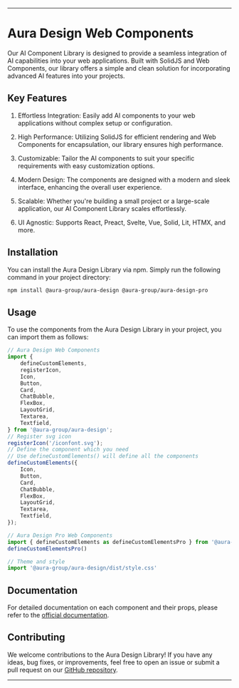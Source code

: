 
---

# Aura Design Web Components

Our AI Component Library is designed to provide a seamless integration of AI capabilities into your web applications. Built with SolidJS and Web Components, our library offers a simple and clean solution for incorporating advanced AI features into your projects.

## Key Features
1. Effortless Integration: Easily add AI components to your web applications without complex setup or configuration.

2. High Performance: Utilizing SolidJS for efficient rendering and Web Components for encapsulation, our library ensures high performance.

3. Customizable: Tailor the AI components to suit your specific requirements with easy customization options.

4. Modern Design: The components are designed with a modern and sleek interface, enhancing the overall user experience.

5. Scalable: Whether you're building a small project or a large-scale application, our AI Component Library scales effortlessly.

6. UI Agnostic: Supports React, Preact, Svelte, Vue, Solid, Lit, HTMX, and more.

## Installation

You can install the Aura Design Library via npm. Simply run the following command in your project directory:

```bash
npm install @aura-group/aura-design @aura-group/aura-design-pro
```

## Usage

To use the components from the Aura Design Library in your project, you can import them as follows:

```javascript
// Aura Design Web Components
import {
    defineCustomElements,
    registerIcon,
    Icon,
    Button,
    Card,
    ChatBubble,
    FlexBox,
    LayoutGrid,
    Textarea,
    Textfield,
} from '@aura-group/aura-design';
// Register svg icon
registerIcon('/iconfont.svg');
// Define the component which you need
// Use defineCustomElements() will define all the components
defineCustomElements({
    Icon,
    Button,
    Card,
    ChatBubble,
    FlexBox,
    LayoutGrid,
    Textarea,
    Textfield,
});

// Aura Design Pro Web Components
import { defineCustomElements as defineCustomElementsPro } from '@aura-group/aura-design-pro';
defineCustomElementsPro()

// Theme and style
import '@aura-group/aura-design/dist/style.css'
```

## Documentation

For detailed documentation on each component and their props, please refer to the [official documentation](https://aura-design.deno.dev/?path=/docs/components-button--docs).

## Contributing

We welcome contributions to the Aura Design Library! If you have any ideas, bug fixes, or improvements, feel free to open an issue or submit a pull request on our [GitHub repository](https://github.com/fromatlantis/aura-group).

---